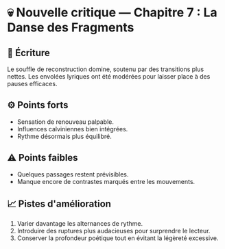 # 💀 Nouvelle critique — Chapitre 7 : La Danse des Fragments

## 🧠 Écriture
Le souffle de reconstruction domine, soutenu par des transitions plus nettes. Les envolées lyriques ont été modérées pour laisser place à des pauses efficaces.

## ⚙️ Points forts
- Sensation de renouveau palpable.
- Influences calviniennes bien intégrées.
- Rythme désormais plus équilibré.

## ⚠️ Points faibles
- Quelques passages restent prévisibles.
- Manque encore de contrastes marqués entre les mouvements.

## 📈 Pistes d'amélioration
1. Varier davantage les alternances de rythme.
2. Introduire des ruptures plus audacieuses pour surprendre le lecteur.
3. Conserver la profondeur poétique tout en évitant la légèreté excessive.
